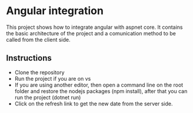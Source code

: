 ﻿# Angular integration

This project shows how to integrate angular with aspnet core. It contains the basic architecture of the project and a comunication method to
be called from the client side.

## Instructions ##

- Clone the repository
- Run the project if you are on vs
- If you are using another editor, then open a command line on the root folder and restore the nodejs packages (npm install), after that
you can run the project (dotnet run)
- Click on the refresh link to get the new date from the server side.

